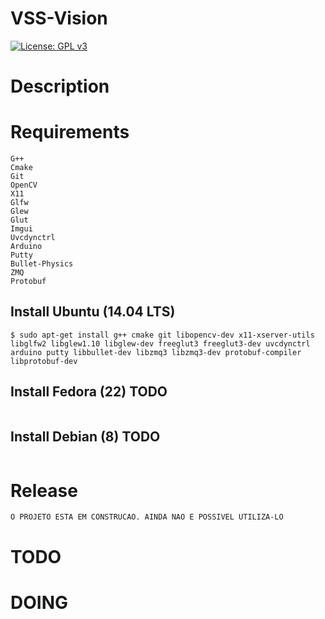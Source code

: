 # VSS-Vision #
[![License: GPL v3](https://img.shields.io/badge/License-GPL%20v3-blue.svg)](http://www.gnu.org/licenses/gpl-3.0)
# Description


# Requirements
```
G++
Cmake
Git
OpenCV
X11
Glfw
Glew
Glut
Imgui
Uvcdynctrl
Arduino
Putty
Bullet-Physics
ZMQ
Protobuf
```

## **Install** Ubuntu (14.04 LTS)
```
$ sudo apt-get install g++ cmake git libopencv-dev x11-xserver-utils libglfw2 libglew1.10 libglew-dev freeglut3 freeglut3-dev uvcdynctrl arduino putty libbullet-dev libzmq3 libzmq3-dev protobuf-compiler libprotobuf-dev
```

## **Install** Fedora (22) **TODO**
```

```

## **Install** Debian (8) **TODO**
```

```

# Release
```
O PROJETO ESTA EM CONSTRUCAO. AINDA NAO E POSSIVEL UTILIZA-LO

```

# TODO


# DOING
